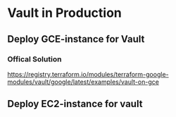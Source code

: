 # Vault in Production

## Deploy GCE-instance for Vault

### Offical Solution
https://registry.terraform.io/modules/terraform-google-modules/vault/google/latest/examples/vault-on-gce


## Deploy EC2-instance for vault
